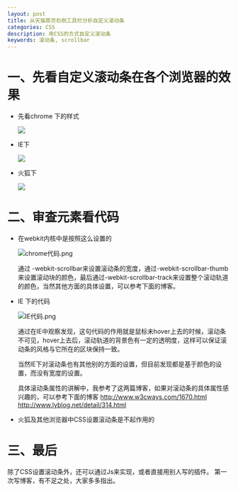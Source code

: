 ```yaml
---
layout: post
title: 从天猫首页右侧工具栏分析自定义滚动条
categories: CSS
description: 用CSS的方式自定义滚动条
keywords: 滚动条, scrollbar
---
```


# 一、先看自定义滚动条在各个浏览器的效果
* 先看chrome 下的样式

    ![](http://upload-images.jianshu.io/upload_images/2741651-5c577c2180d3c8bb.jpg?imageMogr2/auto-orient/strip%7CimageView2/2/w/1240)

* IE下

    ![](http://upload-images.jianshu.io/upload_images/2741651-2d026b3f0b849b3b.jpg?imageMogr2/auto-orient/strip%7CimageView2/2/w/1240)

* 火狐下

    ![](http://upload-images.jianshu.io/upload_images/2741651-8c450c1ef3322a85.jpg?imageMogr2/auto-orient/strip%7CimageView2/2/w/1240)

# 二、审查元素看代码
* 在webkit内核中是按照这么设置的

    ![chrome代码.png](http://upload-images.jianshu.io/upload_images/2741651-4ce9e9079337def9.png?imageMogr2/auto-orient/strip%7CimageView2/2/w/1240)

    通过  -webkit-scrollbar来设置滚动条的宽度，通过-webkit-scrollbar-thumb来设置滚动块的颜色，最后通过-webkit-scrollbar-track来设置整个滚动轨道的颜色，当然其他方面的具体设置，可以参考下面的博客。
* IE 下的代码

    ![IE代码.png](http://upload-images.jianshu.io/upload_images/2741651-fe8d4c3987f73ec5.png?imageMogr2/auto-orient/strip%7CimageView2/2/w/1240)

    通过在IE中观察发现，这句代码的作用就是鼠标未hover上去的时候，滚动条不可见，hover上去后，滚动轨道的背景色有一定的透明度，这样可以保证滚动条的风格与它所在的区块保持一致。

    当然IE下对滚动条也有其他别的方面的设置，但目前发现都是基于颜色的设置，而没有宽度的设置。

    具体滚动条属性的讲解中，我参考了这两篇博客，如果对滚动条的具体属性感兴趣的，可以参考下面的博客
    http://www.w3cways.com/1670.html
    http://www.lyblog.net/detail/314.html
* 火狐及其他浏览器中CSS设置滚动条是不起作用的

# 三、最后
除了CSS设置滚动条外，还可以通过Js来实现，或者直接用别人写的插件。
第一次写博客，有不足之处，大家多多指出。